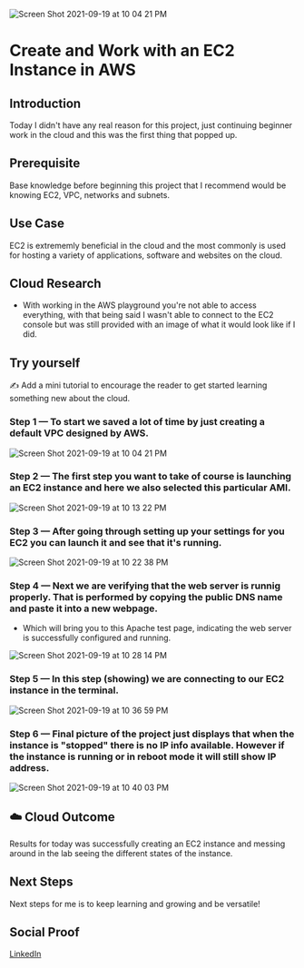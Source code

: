 ![Screen Shot 2021-09-19 at 10 04 21 PM](https://user-images.githubusercontent.com/82731990/133951176-06331f9f-5355-4e0c-a187-58f2dcd475d6.png)

# Create and Work with an EC2 Instance in AWS

## Introduction

Today I didn't have any real reason for this project, just continuing beginner work in the cloud and this was the first thing that popped up.

## Prerequisite

Base knowledge before beginning this project that I recommend would be knowing EC2, VPC, networks and subnets.

## Use Case

EC2 is extrememly beneficial in the cloud and the most commonly is used for hosting a variety of applications, software and websites on the cloud. 

## Cloud Research

- With working in the AWS playground you're not able to access everything, with that being said I wasn't able to connect to the EC2 console but was still provided with an image of what it would look like if I did.

## Try yourself

✍️ Add a mini tutorial to encourage the reader to get started learning something new about the cloud.

### Step 1 — To start we saved a lot of time by just creating a default VPC designed by AWS.

![Screen Shot 2021-09-19 at 10 04 21 PM](https://user-images.githubusercontent.com/82731990/133951307-d34a34fc-46e0-4833-b146-61ecf9ef812b.png)


### Step 2 — The first step you want to take of course is launching an EC2 instance and here we also selected this particular AMI.

![Screen Shot 2021-09-19 at 10 13 22 PM](https://user-images.githubusercontent.com/82731990/133951450-c9dd9614-b722-48f9-9891-80b6a3727048.png)


### Step 3 — After going through setting up your settings for you EC2 you can launch it and see that it's running.

![Screen Shot 2021-09-19 at 10 22 38 PM](https://user-images.githubusercontent.com/82731990/133951892-9467a86c-f81d-4c6c-a1ea-3c254b27906b.png)

### Step 4 — Next we are verifying that the web server is runnig properly. That is performed by copying the public DNS name and paste it into a new webpage.
- Which will bring you to this Apache test page, indicating the web server is successfully configured and running.

![Screen Shot 2021-09-19 at 10 28 14 PM](https://user-images.githubusercontent.com/82731990/133952011-2f7cf166-f076-468c-8f83-967c5183725d.png)


### Step 5 — In this step (showing) we are connecting to our EC2 instance in the terminal.

![Screen Shot 2021-09-19 at 10 36 59 PM](https://user-images.githubusercontent.com/82731990/133952388-f136f4fb-d961-41e0-8c6c-4d9b5855524f.png)

### Step 6 — Final picture of the project just displays that when the instance is "stopped" there is no IP info available. However if the instance is running or in reboot mode it will still show IP address.

![Screen Shot 2021-09-19 at 10 40 03 PM](https://user-images.githubusercontent.com/82731990/133952576-c8f647f6-a0b1-4aa2-a713-6f3f6232863d.png)


## ☁️ Cloud Outcome

Results for today was successfully creating an EC2 instance and messing around in the lab seeing the different states of the instance.

## Next Steps

Next steps for me is to keep learning and growing and be versatile!

## Social Proof

[LinkedIn](https://www.linkedin.com/feed/update/urn:li:activity:6843941959430656000/)
